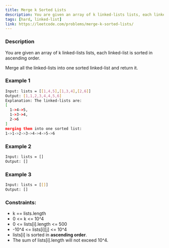 ```yaml
---
title: Merge k Sorted Lists
description: You are given an array of k linked-lists lists, each linked-list is sorted in ascending order.
tags: [hard, linked-list]
link: https://leetcode.com/problems/merge-k-sorted-lists/
---
```


### Description

You are given an array of k linked-lists lists, each linked-list is sorted in ascending order.

Merge all the linked-lists into one sorted linked-list and return it.

 

### Example 1

```bash
Input: lists = [[1,4,5],[1,3,4],[2,6]]
Output: [1,1,2,3,4,4,5,6]
Explanation: The linked-lists are:
[
  1->4->5,
  1->3->4,
  2->6
]
merging them into one sorted list:
1->1->2->3->4->4->5->6
```

### Example 2

```bash
Input: lists = []
Output: []
```

### Example 3

```bash
Input: lists = [[]]
Output: []
```

### Constraints:

- k == lists.length 
- 0 <= k <= 10^4 
- 0 <= lists[i].length <= 500 
- -10^4 <= lists[i][j] <= 10^4 
- lists[i] is sorted in **ascending order**. 
- The sum of lists[i].length will not exceed 10^4.


